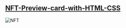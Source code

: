 ## [NFT-Preview-card-with-HTML-CSS](https://shaiyrgulmanapova.github.io/NFT-Preview-card-with-HTML-CSS/card.html)
![NFT](https://user-images.githubusercontent.com/86670993/153723432-db9e9938-abcf-4c6a-a933-9352bec7c80e.png)
